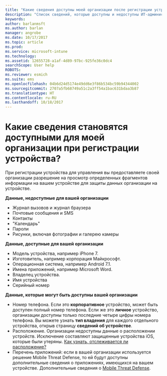 ```yaml
---
title: "Какие сведения доступны моей организации после регистрации устройства? | Документация Майкрософт"
description: "Список сведений, которые доступны и недоступны ИТ-администратору на управляемом устройстве."
keywords: 
author: barlanmsft
ms.author: barlan
manager: angrobe
ms.date: 10/17/2017
ms.topic: article
ms.prod: 
ms.service: microsoft-intune
ms.technology: 
ms.assetid: 12655728-a1af-4d89-97bc-925fe36c0dc4
searchScope: User help
ROBOTS: 
ms.reviewer: esmich
ms.suite: ems
ms.openlocfilehash: 04b6d24d5174e49dd6e3f86b534bc59b94344002
ms.sourcegitcommit: 2707a5fb68749a51c2a3ff54a1bac631bdaa3b87
ms.translationtype: HT
ms.contentlocale: ru-RU
ms.lasthandoff: 10/18/2017
---
```

# <a name="what-information-can-my-company-see-when-i-enroll-my-device"></a>Какие сведения становятся доступными для моей организации при регистрации устройства?

При регистрации устройства для управления вы предоставляете своей организации разрешение на просмотр определенных фрагментов информации на вашем устройстве для защиты данных организации на устройстве.

**Данные, недоступные для вашей организации**

- Журнал вызовов и журнал браузера
- Почтовые сообщения и SMS
- Контакты
- "Календарь"
-   Пароли
- Рисунки, включая фотографии и галерею камеры

**Данные, доступные для вашей организации**

- Модель устройства, например iPhone 7.
- Изготовитель, например корпорация Майкрософт.
- Операционная система, например Android 7.1.
- Имена приложений, например Microsoft Word.
- Владелец устройства.
- Имя устройства
- Серийный номер

**Данные, которые могут быть доступны вашей организации**

-  Номер телефона. Если это **корпоративное** устройство, может быть доступен полный номер телефона. Если же это **личное** устройство, организации доступны только последние четыре цифры номера телефона. Вы можете узнать **тип владения** для каждого отдельного устройства, открыв страницу **сведений об устройстве**.
-  Расположение. Организации недоступны данные о расположении устройств. Исключение составляют защищенные устройства iOS, которые были утеряны. [Как узнать, отслеживается ли расположение?](https://go.microsoft.com/fwlink/?linkid=853816)
- Перечень приложений: если в вашей организации используется решение Mobile Threat Defense, то ей будут доступны дополнительные сведения о приложениях, имеющихся на вашем устройстве. Дополнительные сведения о [Mobile Threat Defense](you-are-prompted-to-install-mtd-ios.md).
